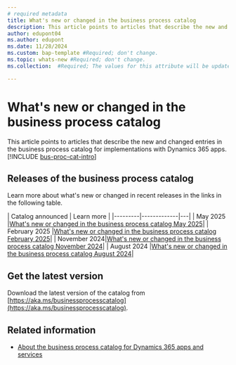 ```yaml
---
# required metadata
title: What's new or changed in the business process catalog
description: This article points to articles that describe the new and changed entries in the business process catalog for implementations with Dynamics 365 apps.
author: edupont04
ms.author: edupont
ms.date: 11/28/2024
ms.custom: bap-template #Required; don't change.
ms.topic: whats-new #Required; don't change.
ms.collection:  #Required; The values for this attribute will be updated over time. For now, leave this value blank.

---
```

# What's new or changed in the business process catalog

This article points to articles that describe the new and changed entries in the business process catalog for implementations with Dynamics 365 apps. [!INCLUDE [bus-proc-cat-intro](../includes/bus-proc-cat-intro.md)]

## Releases of the business process catalog

Learn more about what's new or changed in recent releases in the links in the following table.

| Catalog announced | Learn more |
|---------|-------------|---|
| May 2025 |[What's new or changed in the business process catalog May 2025](about-whats-new-2025-may.md)|
| February 2025 |[What's new or changed in the business process catalog February 2025](about-whats-new-2025-february.md)|
| November 2024|[What's new or changed in the business process catalog November 2024](about-whats-new-2024-november.md)|
| August 2024 |[What's new or changed in the business process catalog August 2024](about-whats-new-2024-august.md)|

## Get the latest version

Download the latest version of the catalog from [https://aka.ms/businessprocesscatalog](https://aka.ms/businessprocesscatalog).

## Related information

- [About the business process catalog for Dynamics 365 apps and services](about.md)  
